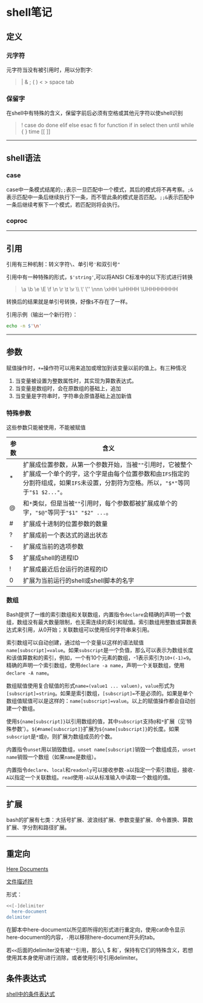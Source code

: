 # shell笔记
## 定义
### 元字符
元字符当没有被引用时，用以分割字:
> |  & ; ( ) < > space tab

### 保留字
在shell中有特殊的含义，保留字前后必须有空格或其他元字符以使shell识别
> ! case  do done elif else esac fi for function if in select then until while { } time [[ ]]

---
## shell语法
### case

case中一条模式结尾的`;;`表示一旦匹配中一个模式，其后的模式将不再考察。`;&`表示匹配中一条后继续执行下一条，而不管此条的模式是否匹配。`;;&`表示匹配中一条后继续考察下一个模式，若匹配则将会执行。

### coproc

---
## 引用
引用有三种机制：转义字符`\`、单引号`'`和双引号`"`

引用中有一种特殊的形式，`$'string'`,可以将ANSI C标准中的以下形式进行转换
> \a \b \e \E \f \n \r \t \v \\\ \\' \\'' \nnn \xHH \uHHHH \UHHHHHHHH

转换后的结果就是单引号转换，好像`$`不存在了一样。

引用示例（输出一个新行符）：
```sh
echo -n $'\n'

```

---
## 参数
赋值操作时，`+=`操作符可以用来追加或增加到该变量以前的值上。有三种情况
1. 当变量被设置为整数属性时，其实现为算数表达式。
2. 当变量是数组时，会在原数组的基础上，追加
3. 当变量是字符串时，字符串会原值基础上追加新值

### 特殊参数
这些参数只能被使用，不能被赋值

参数 | 含义
---- | ----
\* | 扩展成位置参数，从第一个参数开始，当被`""`引用时，它被整个扩展成一个单个的字，这个字是由每个位置参数和由`IFS`指定的分割符组成，如果`IFS`未设置，分割符为空格。所以，`"$*"`等同于`"$1 $2..."`。
@ | 和`*`类似，但是当被`""`引用时，每个参数都被扩展成单个的字，`"$@"`等同于`"$1" "$2" ...`。
\# | 扩展成十进制的位置参数的数量
? | 扩展成前一个表达式的退出状态
\- | 扩展成当前的选项参数
$ | 扩展成shell的进程ID
! | 扩展成最近后台运行的进程的ID
0 | 扩展为当前运行的shell或shell脚本的名字

### 数组
Bash提供了一维的索引数组和关联数组，内置指令`declare`会精确的声明一个数组，数组没有最大数量限制，也无需连续的索引和赋值。索引数组用整数或算数表达式来引用，从0开始；关联数组可以使用任何字符串来引用。

索引数组可以自动创建，通过给一个变量以这样的语法赋值`name[subscript]=value`。如果`subscript`是一个负值，那么可以表示为数组长度和该值算数和的索引，例如，一个有10个元素的数组，-1表示索引为`10+(-1)=9`。精确的声明一个索引数组，使用`declare -a name`，声明一个关联数组，使用`declare -A name`。

数组赋值使用复合赋值的形式`name=(value1 ... valuen)`，`value`形式为`[subscript]=string`。如果是索引数组，`[subscript]=`不是必须的。如果是单个数组值赋值可以是这样的：`name[subscript]=value`。以上的赋值操作都会自动创建一个数组。

使用`${name[subscript]}`以引用数组的值，其中`subscript`支持`@`和`*`扩展（见'特殊参数'）。`${#name[subscript]}`扩展为`${name[subscript]}`的长度。如果`subscript`是`*`或`@`，则扩展为数组成员的个数。

内置指令`unset`用以销毁数组，`unset name[subscript]`销毁一个数组成员，`unset name`销毁一个数组（如果`name`是数组）。

内置指令`declare`、`local`和`readonly`可以接收参数`-a`以指定一个索引数组，接收`-A`以指定一个关联数组。`read`使用`-a`以从标准输入中读取一个数组的值。

---
## 扩展
bash的扩展有七类：大括号扩展、波浪线扩展、参数变量扩展、命令置换、算数扩展、字分割和路径扩展。



---
## 重定向
[Here Documents](http://blog.csdn.net/ysdaniel/article/details/6899861)

[文件描述符](http://blog.csdn.net/wesleyluo/article/details/5646384)

形式：
```bash
<<[-]delimiter
  here-document
delimiter
```
在脚本中here-document以所见即所得的形式进行重定向，使用cat命令显示here-document的内容，`-`用以移除here-document开头的tab。

若`<<`后面的delimiter没有被`""`引用，那么\\, $ 和`，保持有它们的特殊含义，若想使用其本身使用\进行消除，或者使用引号引用delimiter。


## 条件表达式
[shell中的条件表达式](http://www.cnblogs.com/yinghao1991/p/7617965.html)















    
